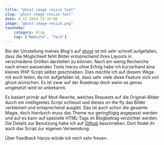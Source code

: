 ```yaml
---
title: "ghost image resize tool"
slug: "ghost-image-resize-tool"
date: 6.11.2014 23:35:00
image: "ghost-image-resize.png"
taxonomy:
    category: blog
    tag: ["Website", "Tech"]
---
```


Bei der Umstellung meines Blog's auf [ghost](https://github.com/TryGhost/Ghost) ist mit sehr schnell aufgefallen, dass die Möglichkeit fehlt Bilder entsprechend ihres Layouts in verschiedene Größen darstellen zu können. Nach ein wenig Recherche nach einem passenden Tools hierzu ohne Erfolg habe ich kurzerhand eine kleines PHP-Script selbst geschrieben. Dies möchte ich auf diesem Wege mit euch teilen, da mir aufgefallen ist, dass sehr viele diese Feature sich von ghost wünschen. Es ist zwar auf der Roadmap doch wann es genau umgesetzt wird ist unbekannt.

Es basiert primär auf Mod-Rewrite, welches Requests auf die Original-Bilder durch ein intelligentes Script schleust und dieses on the fly das Bilder verkleinert und entsprechend ausgibt. Das ist auch schon die gesamte Magie, doch hierdurch muss das Theme nur geringfügig angepasst werden und auf es kann auf spezielle HTML-Tags im Blogbeitrag verzichtet werden. Die Details zur Benutzung habe ich auf [Github](https://github.com/melistik/ghost-image-resize) beschrieben. Dort findet ihr auch das Script zur eigenen Verwendung. 

Über Feedback hierzu würde ich mich sehr freuen.
